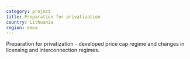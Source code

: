 ```yaml
---
category: project
title: Preparation for privatization
country: Lithuania
region: emea
---
```

Preparation for privatization - developed price cap regime and changes in licensing and interconnection regimes.